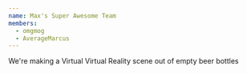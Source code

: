```yaml
---
name: Max's Super Awesome Team
members:
  - omgmog
  - AverageMarcus
---
```


We're making a Virtual Virtual Reality scene out of empty beer bottles
